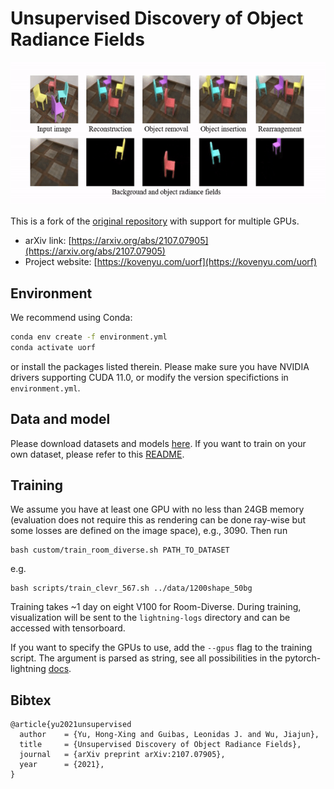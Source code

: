# Unsupervised Discovery of Object Radiance Fields
![teaser](teaser.gif)

This is a fork of the [original repository](https://github.com/KovenYu/uORF) with support for multiple GPUs.


- arXiv link: [https://arxiv.org/abs/2107.07905](https://arxiv.org/abs/2107.07905)
- Project website: [https://kovenyu.com/uorf](https://kovenyu.com/uorf)

## Environment
We recommend using Conda:
```sh
conda env create -f environment.yml
conda activate uorf
```
or install the packages listed therein. Please make sure you have NVIDIA drivers supporting CUDA 11.0, or modify the version specifictions in `environment.yml`.

## Data and model
Please download datasets and models [here](https://office365stanford-my.sharepoint.com/:f:/g/personal/koven_stanford_edu/Et9SOVcOxOdHilaqfq4Y3PsBsiPGW6NGdbMd2i3tRSB5Dg?e=WRrXIh).
If you want to train on your own dataset, please refer to this [README](data/README.md).

## Training
We assume you have at least one GPU with no less than 24GB memory (evaluation does not require this as rendering can be done ray-wise but some losses are defined on the image space),
e.g., 3090. Then run
```shell
bash custom/train_room_diverse.sh PATH_TO_DATASET
```
e.g.
```shell
bash scripts/train_clevr_567.sh ../data/1200shape_50bg
```
Training takes ~1 day on eight V100 for Room-Diverse.
During training, visualization will be sent to the `lightning-logs` directory and can be accessed with tensorboard.

If you want to specify the GPUs to use, add the `--gpus` flag to the training script.
The argument is parsed as string, see all possibilities in the pytorch-lightning [docs](https://pytorch-lightning.readthedocs.io/en/latest/advanced/multi_gpu.html#select-gpu-devices).

## Bibtex
```
@article{yu2021unsupervised
  author    = {Yu, Hong-Xing and Guibas, Leonidas J. and Wu, Jiajun},
  title     = {Unsupervised Discovery of Object Radiance Fields},
  journal   = {arXiv preprint arXiv:2107.07905},
  year      = {2021},
}
```
